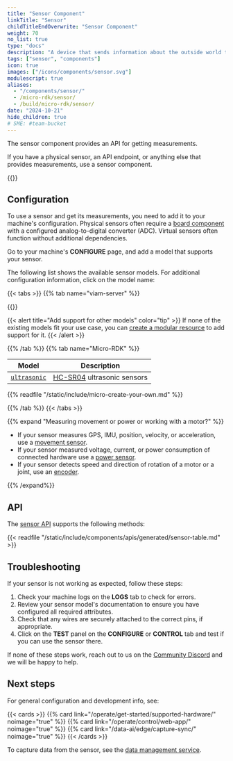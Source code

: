 ```yaml
---
title: "Sensor Component"
linkTitle: "Sensor"
childTitleEndOverwrite: "Sensor Component"
weight: 70
no_list: true
type: "docs"
description: "A device that sends information about the outside world to the computer controlling a machine."
tags: ["sensor", "components"]
icon: true
images: ["/icons/components/sensor.svg"]
modulescript: true
aliases:
  - "/components/sensor/"
  - /micro-rdk/sensor/
  - /build/micro-rdk/sensor/
date: "2024-10-21"
hide_children: true
# SME: #team-bucket
---
```


The sensor component provides an API for getting measurements.

If you have a physical sensor, an API endpoint, or anything else that provides measurements, use a sensor component.

{{<youtube embed_url="https://www.youtube-nocookie.com/embed/0YfP-63OBh8">}}

## Configuration

To use a sensor and get its measurements, you need to add it to your machine's configuration.
Physical sensors often require a [board component](/operate/reference/components/board/) with a configured analog-to-digital converter (ADC).
Virtual sensors often function without additional dependencies.

Go to your machine's **CONFIGURE** page, and add a model that supports your sensor.

The following list shows the available sensor models.
For additional configuration information, click on the model name:

{{< tabs >}}
{{% tab name="viam-server" %}}

{{<resources api="rdk:component:sensor" type="sensor" no-intro="true">}}

{{< alert title="Add support for other models" color="tip" >}}
If none of the existing models fit your use case, you can [create a modular resource](/operate/get-started/other-hardware/) to add support for it.
{{< /alert >}}

{{% /tab %}}
{{% tab name="Micro-RDK" %}}

<!-- prettier-ignore -->
| Model | Description |
| ----- | ----------- |
| [`ultrasonic`](ultrasonic-micro-rdk/) | [HC-SR04](https://www.sparkfun.com/products/15569) ultrasonic sensors |

{{% readfile "/static/include/micro-create-your-own.md" %}}

{{% /tab %}}
{{< /tabs >}}

{{% expand "Measuring movement or power or working with a motor?" %}}

- If your sensor measures GPS, IMU, position, velocity, or acceleration, use a [movement sensor](/operate/reference/components/movement-sensor/).
- If your sensor measured voltage, current, or power consumption of connected hardware use a [power sensor](/operate/reference/components/power-sensor/).
- If your sensor detects speed and direction of rotation of a motor or a joint, use an [encoder](/operate/reference/components/encoder/).

{{% /expand%}}

## API

The [sensor API](/dev/reference/apis/components/sensor/) supports the following methods:

{{< readfile "/static/include/components/apis/generated/sensor-table.md" >}}

## Troubleshooting

If your sensor is not working as expected, follow these steps:

1. Check your machine logs on the **LOGS** tab to check for errors.
1. Review your sensor model's documentation to ensure you have configured all required attributes.
1. Check that any wires are securely attached to the correct pins, if appropriate.
1. Click on the **TEST** panel on the **CONFIGURE** or **CONTROL** tab and test if you can use the sensor there.

If none of these steps work, reach out to us on the [Community Discord](https://discord.gg/viam) and we will be happy to help.

## Next steps

For general configuration and development info, see:

{{< cards >}}
{{% card link="/operate/get-started/supported-hardware/" noimage="true" %}}
{{% card link="/operate/control/web-app/" noimage="true" %}}
{{% card link="/data-ai/edge/capture-sync/" noimage="true" %}}
{{< /cards >}}

To capture data from the sensor, see the [data management service](/data-ai/edge/capture-sync/).
